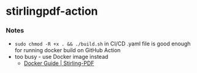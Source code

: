 stirlingpdf-action
==================
### Notes
- `sudo chmod -R +x . && ./build.sh` in CI/CD .yaml file is good enough for running docker build on GitHub Action
- too busy - use Docker image instead
  - [Docker Guide | Stirling-PDF](https://docs.stirlingpdf.com/Installation/Docker%20Install)


